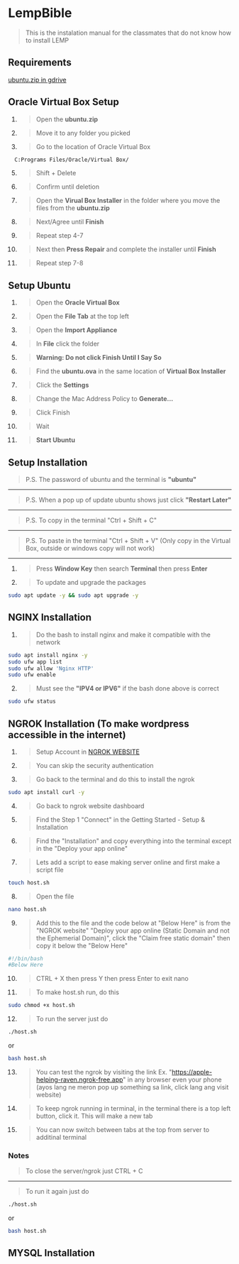 # LempBible
> This is the instalation manual for the classmates that do not know how to install LEMP
## Requirements
[ubuntu.zip in gdrive](https://drive.google.com/file/d/1c7jfkd2rhUn_EikNrxqe5uMeloL8pZzX/view?usp=drive_link)
## Oracle Virtual Box Setup
1. > Open the **ubuntu.zip**
2. > Move it to any folder you picked
4. > Go to the location of Oracle Virtual Box
```bash
  C:Programs Files/Oracle/Virtual Box/
```
5. > Shift + Delete
6. > Confirm until deletion
7. > Open the **Virual Box Installer** in the folder where you move the files from the **ubuntu.zip**
8. > Next/Agree until **Finish**
9. > Repeat step 4-7
10. > Next then **Press Repair** and complete the installer until **Finish**
11. > Repeat step 7-8
## Setup Ubuntu
1. > Open the **Oracle Virtual Box**
2. > Open the **File Tab** at the top left
3. > Open the **Import Appliance**
4. > In **File** click the folder
5. > **Warning: Do not click Finish Until I Say So**
6. > Find the **ubuntu.ova** in the same location of **Virtual Box Installer**
7. > Click the **Settings**
8. > Change the Mac Address Policy to **Generate...**
9. > Click Finish
10. > Wait
11. > **Start Ubuntu**
## Setup Installation
> P.S. The password of ubuntu and the terminal is **"ubuntu"**
***
> P.S. When a pop up of update ubuntu shows just click **"Restart Later"**
***
> P.S. To copy in the terminal "Ctrl + Shift + C"
***
> P.S. To paste in the terminal "Ctrl + Shift + V" (Only copy in the Virtual Box, outside or windows copy will not work) 
***
1. > Press **Window Key** then search **Terminal** then press **Enter**
2. > To update and upgrade the packages
```bash
sudo apt update -y && sudo apt upgrade -y
```
## NGINX Installation
1. > Do the bash to install nginx and make it compatible with the network
```bash
sudo apt install nginx -y
sudo ufw app list
sudo ufw allow 'Nginx HTTP'
sudo ufw enable 
```
2. > Must see the **"IPV4 or IPV6"** if the bash done above is correct
```bash
sudo ufw status
```
## NGROK Installation (To make wordpress accessible in the internet)
1. > Setup Account in [NGROK WEBSITE](http://ngrok.com)
2. > You can skip the security authentication
3. > Go back to the terminal and do this to install the ngrok
```bash
sudo apt install curl -y
```
4. > Go back to ngrok website dashboard
5. > Find the Step 1 "Connect" in the Getting Started - Setup & Installation
6. > Find the "Installation" and copy everything into the terminal except in the "Deploy your app online"
7. > Lets add a script to ease making server online and first make a script file
```bash
touch host.sh
```
8. > Open the file
```bash
nano host.sh
```
9. > Add this to the file and the code below at "Below Here" is from the "NGROK website" "Deploy your app online (Static Domain and not the Ephemerial Domain)", click the "Claim free static domain" then copy it below the "Below Here"
```bash
#!/bin/bash
#Below Here
```
10. > CTRL + X then press Y then press Enter to exit nano
11. > To make host.sh run, do this
```bash
sudo chmod +x host.sh
```
12. > To run the server just do
```bash
./host.sh
```
or
```bash
bash host.sh
```
13. > You can test the ngrok by visiting the link Ex. "https://apple-helping-raven.ngrok-free.app" in any browser even your phone (ayos lang ne meron pop up something sa link, click lang ang visit website)
14. > To keep ngrok running in terminal, in the terminal there is a top left button, click it. This will make a new tab
15. > You can now switch between tabs at the top from server to additinal terminal
### Notes 
> To close the server/ngrok just CTRL + C
***
> To run it again just do
```bash
./host.sh
```
or
```bash
bash host.sh
```
## MYSQL Installation
